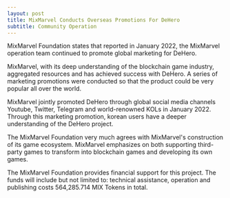 ```yaml
---
layout: post
title: MixMarvel Conducts Overseas Promotions For DeHero
subtitle: Community Operation 
---
```


MixMarvel Foundation states that reported in January 2022, the MixMarvel operation team continued to promote global marketing for DeHero. 

MixMarvel, with its deep understanding of the blockchain game industry, aggregated resources and has achieved success with DeHero.  A series of marketing promotions were conducted so that the product could be very popular all over the world. 

MixMarvel jointly promoted DeHero through global social media channels Youtube, Twitter, Telegram and world-renowned KOLs in  January 2022. Through this marketing promotion,  korean users have a deeper understanding of the DeHero project.

The MixMarvel Foundation very much agrees with MixMarvel's construction of its game ecosystem. MixMarvel emphasizes on both supporting third-party games to transform into blockchain games and developing its own games. 

The MixMarvel Foundation provides financial support for this project. The funds will include but not limited to: technical assistance, operation and publishing costs 564,285.714 MIX Tokens in total. 

